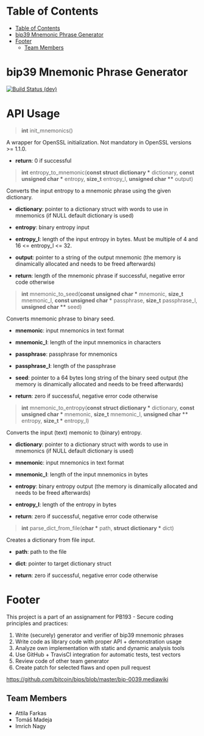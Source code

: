 # Table of Contents
- [Table of Contents](#table-of-contents)
- [bip39 Mnemonic Phrase Generator](#bip39-mnemonic-phrase-generator)
- [Footer](#footer)
  - [Team Members](#team-members)

# bip39 Mnemonic Phrase Generator

[![Build Status (dev)](https://travis-ci.org/TomasMadeja/PA193_mnemonic_BugsBunny.svg?branch=dev)](https://travis-ci.org/TomasMadeja/PA193_mnemonic_BugsBunny)

# API Usage

> __int__ init_mnemonics()

A wrapper for OpenSSL initialization. Not mandatory in OpenSSL versions >= 1.1.0.

- **return**: 0 if successful

> __int__ entropy_to_mnemonic(__const struct dictionary *__ dictionary, __const unsigned char *__ entropy, __size_t__ entropy_l, __unsigned char **__ output)

Converts the input entropy to a mnemonic phrase using the given dictionary.

- **dictionary**: pointer to a dictionary struct with words to use in mnemonics (if NULL default dictionary is used)
- **entropy**: binary entropy input
- **entropy_l**: length of the input entropy in bytes. Must be multiple of 4 and 16 <= entropy_l <= 32.
- **output**: pointer to a string of the output mnemonic (the memory is dinamically allocated and needs to be freed afterwards)

- **return**: length of the mnemonic phrase if successful, negative error code otherwise

> __int__ mnemonic_to_seed(__const unsigned char *__ mnemonic, __size_t__ mnemonic_l, __const unsigned char *__ passphrase, __size_t__ passphrase_l, __unsigned char **__ seed)

Converts mnemonic phrase to binary seed.

- **mnemonic**: input mnemonics in text format
- **mnemonic_l**: length of the input mnemonics in characters
- **passphrase**: passphrase for mnemonics
- **passphrase_l**: length of the passphrase
- **seed**: pointer to a 64 bytes long string of the binary seed output (the memory is dinamically allocated and needs to be freed afterwards)

- **return**: zero if successful, negative error code otherwise

> __int__ mnemonic_to_entropy(__const struct dictionary *__ dictionary, __const unsigned char *__ mnemonic, __size_t__ mnemonic_l, __unsigned char **__ entropy, __size_t *__ entropy_l)

Converts the input (text) memonic to (binary) entropy.

- **dictionary**: pointer to a dictionary struct with words to use in mnemonics (if NULL default dictionary is used)
- **mnemonic**: input mnemonics in text format
- **mnemonic_l**: length of the input mnemonics in bytes
- **entropy**: binary entropy output (the memory is dinamically allocated and needs to be freed afterwards)
- **entropy_l**: length of the entropy in bytes

- **return**: zero if successful, negative error code otherwise

> __int__ parse_dict_from_file(__char *__ path, __struct dictionary *__ dict)

Creates a dictionary from file input.

- **path**: path to the file
- **dict**: pointer to target dictionary struct

- **return**: zero if successful, negative error code otherwise

# Footer

This project is a part of an assignament for PB193 - Secure coding principles and practices:

1. Write (securely) generator and verifier of bip39 mnemonic phrases
2. Write code as library code with proper API + demonstration usage
3. Analyze own implementation with static and dynamic analysis tools
4. Use GitHub + TravisCI integration for automatic tests, test vectors
5. Review code of other team generator
6. Create patch for selected flaws and open pull request

https://github.com/bitcoin/bips/blob/master/bip-0039.mediawiki

## Team Members
- Attila Farkas
- Tomáš Madeja
- Imrich Nagy


